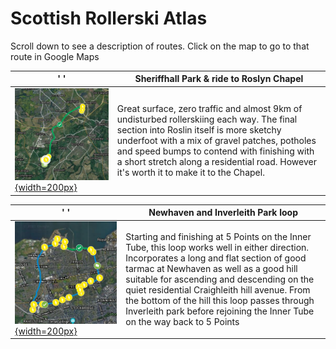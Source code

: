 <!-- Header -->
# Scottish Rollerski Atlas

Scroll down to see a description of routes. Click on the map to go to that route in Google Maps

|'                               ' | Sheriffhall Park & ride to Roslyn Chapel |
|---------------------------------|-------------------------------------------------------------------------------------------------|
| [![](/img/Sheriffhall-Roslyn-map.png#previewmap){width=200px}](https://www.google.com/maps/d/viewer?mid=1JsZ0qoeoCehcQnX9fXjmDTCpxYl9QLdc&ll=55.90462751573069%2C-3.104388772723885&z=14) | Great surface, zero traffic and almost 9km of undisturbed rollerskiing each way. The final section into Roslin itself is more sketchy underfoot with a mix of gravel patches, potholes and speed bumps to contend with finishing with a short stretch along a residential road. However it's worth it to make it to the Chapel.|

|'                               '  | Newhaven and Inverleith Park loop |
|---------------------------------|-------------------------------------------------------------------------------------------------|
| [![](/img/Newhaven-Inverleith-map.png#previewmap){width=200px}](https://www.google.com/maps/d/viewer?mid=1JsZ0qoeoCehcQnX9fXjmDTCpxYl9QLdc&ll=55.97142126343152%2C-3.235630093367272&z=14) | Starting and finishing at 5 Points on the Inner Tube, this loop works well in either direction. Incorporates a long and flat section of good tarmac at Newhaven as well as a good hill suitable for ascending and descending on the quiet residential Craighleith hill avenue. From the bottom of the hill this loop passes through Inverleith park before rejoining the Inner Tube on the way back to 5 Points |
